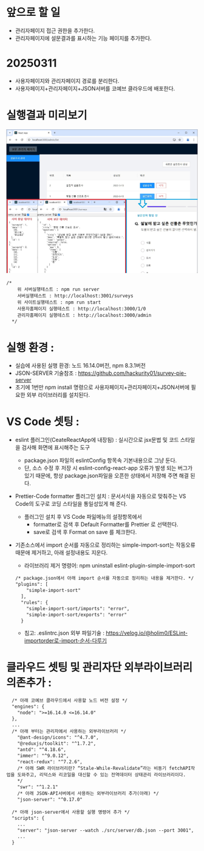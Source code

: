 # 앞으로 할 일

- 관리자페이지 접근 권한을 추가한다.
- 관리자페이지에 설문결과를 표시하는 기능 페이지를 추가한다.

# 20250311

- 사용자페이지와 관리자페이지 경로를 분리한다.
- 사용자페이지+관리자페이지+JSON서버를 코예브 클라우드에 배포한다.

# 실행결과 미리보기

![image](./git_preview/preview.jpg)

```
/*
    위 서버실행테스트 : npm run server
    서버실행테스트 : http://localhost:3001/surveys
    위 사이트실행테스트 : npm run start
    사용자홈페이지 실행테스트 : http://localhost:3000/1/0
    관리자홈페이지 실행테스트 : http://localhost:3000/admin
  */
```

# 실행 환경 :

- 실습에 사용된 실행 환경: 노드 16.14.0버전, npm 8.3.1버전
- JSON-SERVER 기술참조 : https://github.com/hackurity01/survey-pie-server
- 초기에 1번만 npm install 명령으로 사용자페이지+관리자페이지+JSON서버에 필요한 외부 라이브러리를 설치된다.

# VS Code 셋팅 :

- eslint 플러그인(CeateReactApp에 내장됨) : 실시간으로 jsx문법 및 코드 스타일을 검사해 화면에 표시해주는 도구
  - package.json 파일의 eslintConfig 항목속 기본내용으로 그냥 둔다.
  - 단, 소스 수정 후 저장 시 eslint-config-react-app 오류가 발생 되는 버그가 있기 때문에, 항상 package.json파일을 오픈한 상태에서 저장해 주면 해결 된다.
- Prettier-Code formatter 플러그인 설치 : 문서서식을 자동으로 맞춰주는 VS Code의 도구로 코딩 스타일을 통일성있게 해 준다.
  - 플러그인 설치 후 VS Code 파읾메뉴의 설정항목에서
    - formatter로 검색 후 Default Formatter를 Prettier 로 선택한다.
    - save로 검색 후 Format on save 를 체크한다.
- 기존소스에서 import 순서를 자동으로 정리하는 simple-import-sort는 작동오류때문애 제거하고, 아래 설정내용도 지운다.

  - 라이브러리 제거 명령어: npm uninstall eslint-plugin-simple-import-sort

  ```
  /* package.json에서 아래 import 순서를 자동으로 정리하는 내용을 제거한다. */
  "plugins": [
      "simple-import-sort"
    ],
    "rules": {
      "simple-import-sort/imports": "error",
      "simple-import-sort/exports": "error"
    }
  ```

  - 침고: .eslintrc.json 외부 파일기술 : https://velog.io/@holim0/ESLint-importorder로-import-순서-다루기

# 클라우드 셋팅 및 관리자단 외부라이브러리 의존추가 :

```
  /* 아래 코예브 클라우드에서 사용할 노드 버전 설정 */
  "engines": {
    "node": ">=16.14.0 <=16.14.0"
  },
  ...
  /* 아래 부터는 관리자에서 사용하는 외부라이브러리 */
    "@ant-design/icons": "^4.7.0",
    "@reduxjs/toolkit": "^1.7.2",
    "antd": "^4.18.6",
    "immer": "^9.0.12",
    "react-redux": "^7.2.6",
    /* 아래 SWR 라이브러리란? “Stale-While-Revalidate”라는 비동기 fetchAPI작업을 도와주고, 리덕스와 리코일을 대신할 수 있는 전역데이터 상태관리 라이브러리이다.
    */
    "swr": "^1.2.1"
    /* 아래 JSON-API서버에서 사용하는 외부라이브러리 추가(아래) */
    "json-server": "^0.17.0"

  /* 아래 json-server에서 사용할 실행 명령어 추가 */
  "scripts": {
    ...
    "server": "json-server --watch ./src/server/db.json --port 3001",
    ...
  }
```
